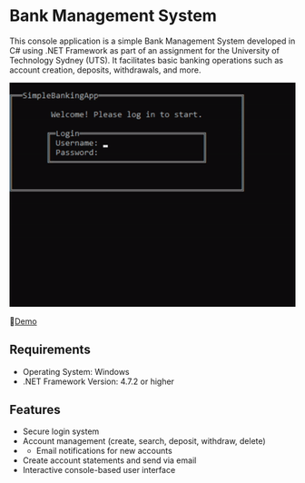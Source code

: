 # Bank Management System

This console application is a simple Bank Management System developed in C# using .NET Framework as part of an assignment for the University of Technology Sydney (UTS). It facilitates basic banking operations such as account creation, deposits, withdrawals, and more.

![Demo](screenrecord.gif)

🔗[Demo](https://youtu.be/eblMLFwIp6w)

## Requirements
- Operating System: Windows
- .NET Framework Version: 4.7.2 or higher

## Features
- Secure login system
- Account management (create, search, deposit, withdraw, delete)
- - Email notifications for new accounts
- Create account statements and send via email
- Interactive console-based user interface
